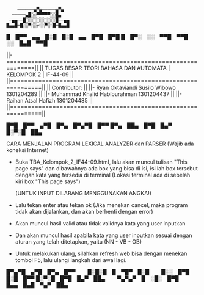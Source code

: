         ──────▄▀▄─────▄▀▄
      ─────▄█░░▀▀▀▀▀░░█▄
     ─▄▄──█░░░░░░░░░░░█──▄▄
    █▄▄█─█░░▀░░┬░░▀░░█─█▄▄█
█ █▀▀ ▄▄ █░█ █░█ ▄▄ █▀█ █▀█
█ █▀░ ░░ ▀▀█ ▀▀█ ░░ █▄█ ▀▀█

||-==============================================================||
|| TUGAS BESAR TEORI BAHASA DAN AUTOMATA | KELOMPOK 2 | IF-44-09 ||
||===============================================================||
||  Contributor:                                                 ||
||- Ryan Oktaviandi Susilo Wibowo				1301204289 ||
||- Muhammad Khalid Habiburahman  				1301204437 ||
||- Raihan Atsal Hafizh 					1301204485 ||
||===============================================================||

█▀█ █▀▀ ▄▀█ █▀▄ █▀▄▀█ █▀▀
█▀▄ ██▄ █▀█ █▄▀ █░▀░█ ██▄

CARA MENJALAN PROGRAM LEXICAL ANALYZER dan PARSER
(Wajib ada koneksi Internet)

- Buka TBA_Kelompok_2_IF44-09.html, lalu akan muncul tulisan "This page says" dan dibawahnya ada box yang bisa di isi, isi lah box tersebut dengan kata yang tersedia di terminal 
  (Lokasi terminal ada di sebelah kiri box "This page says")

  (UNTUK INPUT DILARANG MENGGUNAKAN ANGKA!)

- Lalu tekan enter atau tekan ok (Jika menekan cancel, maka program tidak akan dijalankan, dan akan berhenti dengan error)

- Akan muncul hasil valid atau tidak validnya kata yang user inputkan

- Dan akan muncul hasil apabila kata yang user inputkan sesuai dengan aturan yang telah ditetapkan, yaitu (NN - VB - OB)

- Untuk melakukan ulang, silahkan refresh web bisa dengan menekan tombol F5, lalu ulangi langkah dari awal lagi.

█▀▄▀█ ▄▀█ █▀▄ █▀▀   █░█░█ █ ▀█▀ █░█   █░░ █▀█ █░█ █▀▀
█░▀░█ █▀█ █▄▀ ██▄   ▀▄▀▄▀ █ ░█░ █▀█   █▄▄ █▄█ ▀▄▀ ██▄


